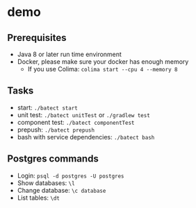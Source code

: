 # demo

## Prerequisites
- Java 8 or later run time environment
- Docker, please make sure your docker has enough memory
  - If you use Colima: `colima start --cpu 4 --memory 8`

## Tasks
- start: `./batect start`
- unit test: `./batect unitTest` or `./gradlew test`
- component test: `./batect componentTest`
- prepush: `./batect prepush`
- bash with service dependencies: `./batect bash`

## Postgres commands
- Login: `psql -d postgres -U postgres`
- Show databases: `\l`
- Change database: `\c database`
- List tables: `\dt`
